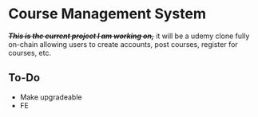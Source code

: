 
# Course Management System

~~***This is the current project I am working on,***~~ it will be a udemy clone fully on-chain allowing users to create accounts, post courses, register for courses, etc.

## To-Do
- Make upgradeable
- FE

